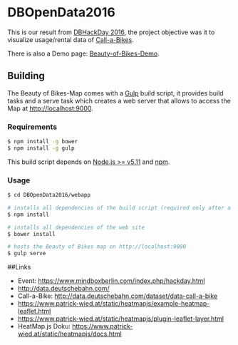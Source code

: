 # DBOpenData2016

This is our result from [DBHackDay 2016](https://www.mindboxberlin.com/index.php/hackday.html),
the project objective was it to visualize usage/rental data of [Call-a-Bikes](http://data.deutschebahn.com/dataset/data-call-a-bike). 

There is also a Demo page: [Beauty-of-Bikes-Demo](https://yveskaufmann.github.io/DBOpenData2016/).


## Building

The Beauty of Bikes-Map comes with a [Gulp](http://gulpjs.com/) build script,
it provides build tasks and a serve task which creates a web server that allows to access 
the Map at [http://localhost:9000](http://localhost:9000). 

### Requirements
```sh
$ npm install -g bower
$ npm install -g gulp 
```
This build script depends on [Node.js >= v5.11](http://nodejs.org/) and [npm](http://npmjs.org/).

### Usage

```sh
$ cd DBOpenData2016/webapp

# installs all dependencies of the build script (required only after a fresh clone)
$ npm install

# installs all dependencies of the web site 
$ bower install

# hosts the Beauty of Bikes map on http://localhost:9000 
$ gulp serve
```
##Links
 * Event: https://www.mindboxberlin.com/index.php/hackday.html
 * http://data.deutschebahn.com/
 * Call-a-Bike: http://data.deutschebahn.com/dataset/data-call-a-bike
 * https://www.patrick-wied.at/static/heatmapjs/example-heatmap-leaflet.html  
 * https://www.patrick-wied.at/static/heatmapjs/plugin-leaflet-layer.html 
 * HeatMap.js Doku: https://www.patrick-wied.at/static/heatmapjs/docs.html

